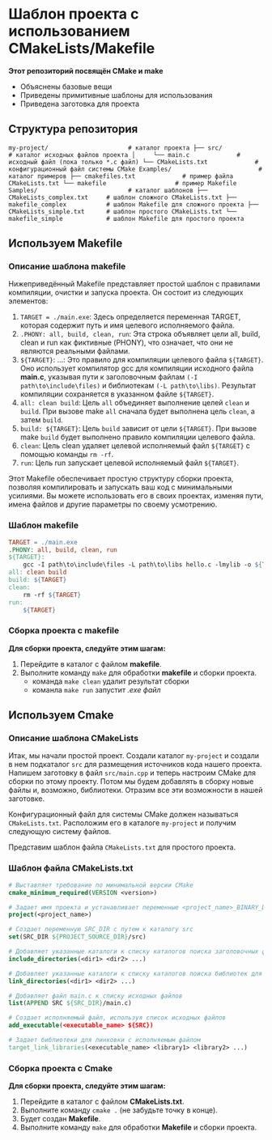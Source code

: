 # Шаблон проекта с использованием CMakeLists/Makefile

**Этот репозиторий посвящён CMake и make**
- Объяснены базовые вещи
- Приведены примитивные шаблоны для использования
- Приведена заготовка для проекта

## Структура репозитория

``
my-project/                      # каталог проекта
  ├── src/                       # каталог исходных файлов проекта
  │     └── main.c             # исходный файл (пока только *.c файл)
  └── CMakeLists.txt             # конфигурационный файл системы CMake
Examples/                        # каталог примеров
  ├── cmakefiles.txt             # пример файла CMakeLists.txt
  └── makefile                   # пример Makefile
Samples/                         # каталог шаблонов
  ├── CMakeLists_complex.txt     # шаблон сложного CMakeLists.txt
  ├── makefile_complex           # шаблон Makefile для сложного проекта
  ├── CMakeLists_simple.txt      # шаблон простого CMakeLists.txt
  └── makefile_simple            # шаблон Makefile для простого проекта
``
## Используем Makefile
### Описание шаблона makefile

Нижеприведённый Makefile представляет простой шаблон с правилами компиляции, очистки и запуска проекта. Он состоит из следующих элементов:
1. `TARGET = ./main.exe`: Здесь определяется переменная TARGET, которая содержит путь и имя целевого исполняемого файла.
2. `.PHONY: all, build, clean, run`: Эта строка объявляет цели all, build, clean и run как фиктивные (PHONY), что означает, что они не являются реальными файлами.
3. `${TARGET}`: ...: Это правило для компиляции целевого файла `${TARGET}`. Оно использует компилятор gcc для компиляции исходного файла __main.c__, указывая пути к заголовочным файлам `(-I path\to\include\files)` и библиотекам `(-L path\to\libs)`. Результат компиляции сохраняется в указанном файле `${TARGET}`.
4. `all: clean build`: Цель `all` объединяет выполнение целей `clean` и `build`. При вызове make `all` сначала будет выполнена цель `clean`, а затем `build`.
5. `build: ${TARGET}`: Цель `build` зависит от цели `${TARGET}`. При вызове make `build` будет выполнено правило компиляции целевого файла.
6. `clean`: Цель clean удаляет целевой исполняемый файл `${TARGET}` с помощью команды `rm -rf`.
7. `run`: Цель run запускает целевой исполняемый файл `${TARGET}`.

Этот Makefile обеспечивает простую структуру сборки проекта, позволяя компилировать и запускать ваш код с минимальными усилиями. Вы можете использовать его в своих проектах, изменяя пути, имена файлов и другие параметры по своему усмотрению.

### Шаблон makefile
```makefile
TARGET = ./main.exe
.PHONY: all, build, clean, run
${TARGET}:
	gcc -I path\to\include\files -L path\to\libs hello.c -lmylib -o ${TARGET}
all: clean build
build: ${TARGET}
clean:
	rm -rf ${TARGET}
run:
	${TARGET}
```
### Сборка проекта с makefile
__Для сборки проекта, следуйте этим шагам:__

1. Перейдите в каталог с файлом __makefile__.
2. Выполните команду `make` для обработки __makefile__ и сборки проекта.
    * команда `make clean` удалит результат сборки
    * команла `make run` запустит _.exe файл_

## Используем Cmake
### Описание шаблона CMakeLists

Итак, мы начали простой проект. Создали каталог `my-project` и создали в нем подкаталог `src` для размещения источников кода нашего проекта. Напишем заготовку в файл `src/main.cpp` и теперь настроим CMake для сборки по этому проекту. Потом мы будем добавлять в сборку новые файлы и, возможно, библиотеки. Отразим все эти возможности в нашей заготовке.

Конфигурационный файл для системы CMake должен называться `CMakeLists.txt`. Расположим его в каталоге `my-project` и получим следующую систему файлов.

Представим шаблон файла `CMakeLists.txt` для простого проекта.

### Шаблон файла CMakeLists.txt

```Cmake
# Выставляет требование по минимальной версии CMake
cmake_minimum_required(VERSION <version>)   

# Задает имя проекта и устанавливает переменные <project_name>_BINARY_DIR и <project_name>_SOURCE_DIR
project(<project_name>)                      

# Создает переменную SRC_DIR с путем к каталогу src
set(SRC_DIR ${PROJECT_SOURCE_DIR}/src)       

# Добавляет указанные каталоги к списку каталогов поиска заголовочных файлов
include_directories(<dir1> <dir2> ...)       

# Добавляет указанные каталоги к списку каталогов поиска библиотек для линковки
link_directories(<dir1> <dir2> ...)         

# Добавляет файл main.c к списку исходных файлов
list(APPEND SRC ${SRC_DIR}/main.c)        

# Создает исполняемый файл, используя список исходных файлов
add_executable(<executable_name> ${SRC})     

# Задает библиотеки для линковки с исполняемым файлом
target_link_libraries(<executable_name> <library1> <library2> ...)   
```

### Сборка проекта с Cmake
__Для сборки проекта, следуйте этим шагам:__

1. Перейдите в каталог с файлом __CMakeLists.txt__.
2. Выполните команду `cmake .` (не забудьте точку в конце).
3. Будет создан __Makefile__.
4. Выполните команду `make` для обработки __Makefile__ и сборки проекта.
